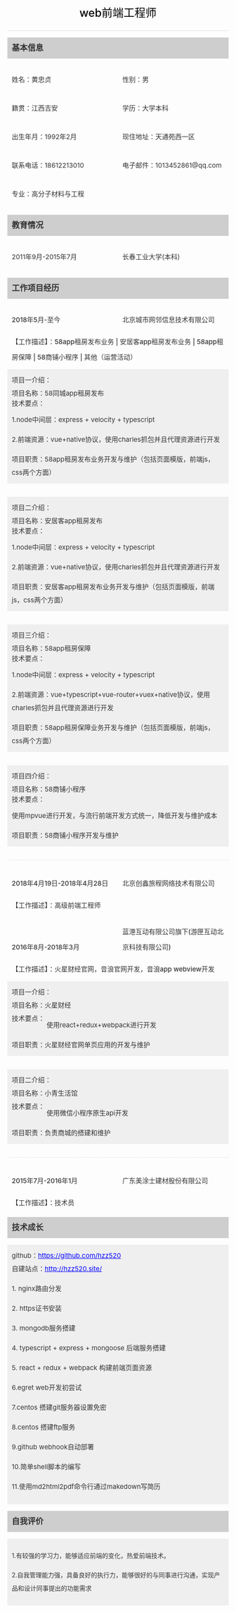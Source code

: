 
<style>
    * {
        padding: 0;
        margin: 0;
        line-height: 1;
        color: #333;
    }
    .title {
        font-size: 25px;
        color: #000;
        font-weight: 500;
        text-align: center;
        line-height: 80px;
        border-bottom: 1px solid #ddd;
    }
    .subtitle {
        padding: 15px 10px;
        background: #CECECE;
        margin: 15px 0;
        font-size: 18px;
        color: #333;
        font-weight: bolder;
    }

    .content {
        font-size: 0;
    }

    .content p
        {
        width: 50%;
        display: inline-block;
        font-weight:normal;
        color: #333;
        font-size: 15px;
        line-height: 35px;
        padding-left: 10px;
        box-sizing: border-box;
    }

    .comps .desc {
        color: #333;
        font-size: 15px;
        line-height: 35px;
        padding-left: 10px;
        box-sizing: border-box;
        margin-bottom: 10px;
    }

    .comps .tit,
    .comps .content.tit p,
    .comps .desc {
        font-weight: 500;
    }

    .project {
        margin-bottom: 20px;
    }

    .project:not(:last-of-type) {
        padding-bottom: 30px;
        border-bottom: 1px dashed #ddd;
    }

    .project .item {
        background: #efefef;
        padding: 10px;
        font-size: 15px;
    }

    .project .item:not(:last-of-type) {
        margin-bottom: 30px;
    }

    .project .item > div,
    .project .item > div .right {
        vertical-align: top;
        line-height: 30px;
        font-size: 15px;
    }
    .project .item > div .right {
        display: inline-block;
    }
    .project .item > div .right p {
        line-height: 30px;
    }

    .up {
        padding: 10px;
        background: #efefef;
    }

    .up,
    .up .item,
    .up .skills p  {
        font-size: 15px;
        line-height: 30px;
    }
    .up .item a {
        color: blue;
    }

    .judge {
        padding: 10px;
        background: #efefef;
    }
    .judge p {
        line-height: 30px;
    }
</style>

<div class="title">web前端工程师</div>
<div class="subtitle">基本信息</div>
<div class="content jibenxinxi">
	<p>姓名：黄忠贞</p>
    <p>性别：男</p>
    <p>籍贯：江西吉安</p>
    <p>学历：大学本科</p>
    <p>出生年月：1992年2月</p>
    <p>现住地址：天通苑西一区</p>
    <p>联系电话：18612213010</p>
    <p>电子邮件：1013452861@qq.com</p>
    <p>专业：高分子材料与工程</p>
</div>
<div class="subtitle">教育情况</div>
<div class="content jiaoyuqingkuang">
    <p>2011年9月-2015年7月</p>
    <p>长春工业大学(本科)</p>
</div>
<div class="subtitle">工作项目经历</div>
<div class="comps">
    <div class="content tit">
        <p>2018年5月-至今</p>
        <p>北京城市网邻信息技术有限公司</p>
    </div>
    <div class='desc'>【工作描述】：58app租房发布业务 | 安居客app租房发布业务 | 58app租房保障 | 58商铺小程序 | 其他（运营活动）</div>
    <div class="project">   
        <div class="item">
            <div class='item-title'>项目一介绍：</div>
            <div class='item-name'>项目名称：58同城app租房发布</div>
            <div class="item-skills">
            	<span>技术要点：</span>
            	<div class="right">
            		<p>1.node中间层：express + velocity + typescript</p>
                    <p>2.前端资源：vue+native协议，使用charles抓包并且代理资源进行开发</p>
                    </div>
            </div>
            <div class="item-duty">项目职责：58app租房发布业务开发与维护（包括页面模版，前端js，css两个方面）</div>
        </div>
        <div class="item">
            <div class='item-title'>项目二介绍：</div>
            <div class='item-name'>项目名称：安居客app租房发布</div>
            <div class="item-skills">
            	<span>技术要点：</span>
            	<div class="right">
            		<p>1.node中间层：express + velocity + typescript</p>
                    <p>2.前端资源：vue+native协议，使用charles抓包并且代理资源进行开发</p>
                    </div>
            </div>
            <div class="item-duty">项目职责：安居客app租房发布业务开发与维护（包括页面模版，前端js，css两个方面）</div>
        </div>
        <div class="item">
            <div class='item-title'>项目三介绍：</div>
            <div class='item-name'>项目名称：58app租房保障</div>
            <div class="item-skills">
            	<span>技术要点：</span>
            	<div class="right">
            		<p>1.node中间层：express + velocity + typescript</p>
                    <p>2.前端资源：vue+typescript+vue-router+vuex+native协议，使用charles抓包并且代理资源进行开发</p>
                    </div>
            </div>
            <div class="item-duty">项目职责：58app租房保障业务开发与维护（包括页面模版，前端js，css两个方面）</div>
        </div>
        <div class="item">
            <div class='item-title'>项目四介绍：</div>
            <div class='item-name'>项目名称：58商铺小程序</div>
            <div class="item-skills">
            	<span>技术要点：</span>
            	<div class="right">
            		<p>使用mpvue进行开发，与流行前端开发方式统一，降低开发与维护成本</p>
                    </div>
            </div>
            <div class="item-duty">项目职责：58商铺小程序开发与维护</div>
        </div>
    </div>
    <div class="content tit">
        <p>2018年4月19日-2018年4月28日</p>
        <p>北京创鑫旅程网络技术有限公司</p>
    </div>
    <div class='desc'>【工作描述】：高级前端工程师</div>
    <div class="content tit">
        <p>2016年8月-2018年3月</p>
        <p>蓝港互动有限公司旗下(游匣互动北京科技有限公司)</p>
    </div>
    <div class='desc'>【工作描述】：火星财经官网，音浪官网开发，音浪app webview开发</div>
    <div class="project">
        <div class="item">
            <div class='item-title'>项目一介绍：</div>
            <div class='item-name'>项目名称：火星财经</div>
            <div class="item-skills">
            	<span>技术要点：</span>
            	<div class="right">
            		<p>使用react+redux+webpack进行开发</p>
                    </div>
            </div>
            <div class="item-duty">项目职责：火星财经官网单页应用的开发与维护</div>
        </div>
        <div class="item">
            <div class='item-title'>项目二介绍：</div>
            <div class='item-name'>项目名称：小青生活馆</div>
            <div class="item-skills">
            	<span>技术要点：</span>
            	<div class="right">
            		<p>使用微信小程序原生api开发</p>
                    </div>
            </div>
            <div class="item-duty">项目职责：负责商城的搭建和维护</div>
        </div>
    </div>
    <div class="content tit">
        <p>2015年7月-2016年1月</p>
        <p>广东美涂士建材股份有限公司</p>
    </div>
    <div class='desc'>【工作描述】：技术员</div>
</div>
<div class="subtitle">技术成长</div>
<div class="up">
    <div class="item">
    github：<a href="https://github.com/hzz520">https://github.com/hzz520</a>
    </div>
    <div class="item">
    自建站点：<a href="http://hzz520.site/">http://hzz520.site/</a>
    </div>
    <div class="skills">
        <p>1. nginx路由分发</p>
        <p>2. https证书安装</p>
        <p>3. mongodb服务搭建</p>
        <p>4. typescript + express + mongoose 后端服务搭建</p>
        <p>5. react + redux + webpack 构建前端页面资源</p>
        <p>6.egret web开发初尝试</p>
        <p>7.centos 搭建git服务器设置免密</p>
        <p>8.centos 搭建ftp服务</p>
        <p>9.github webhook自动部署</p>
        <p>10.简单shell脚本的编写</p>
        <p>11.使用md2html2pdf命令行通过makedown写简历</p>
    </div>
</div>
<div class="subtitle">自我评价</div>
<div class="judge">
    <p>1.有较强的学习力，能够适应前端的变化，热爱前端技术。</p>
    <p>2.自我管理能力强，具备良好的执行力，能够很好的与同事进行沟通，实现产品和设计同事提出的功能需求</p>
</div>
